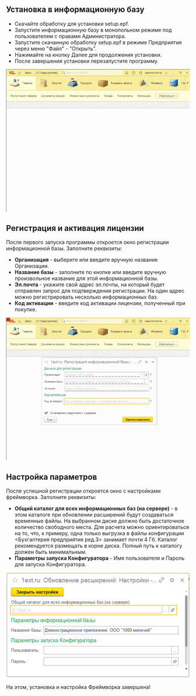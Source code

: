 ## Установка в информационную базу

- Скачайте обработку для установки setup.epf.
- Запустите информационную базу в монопольном режиме под пользователем с правами Администратора.
- Запустите скачанную обработку setup.epf в режиме Предприятия через меню "Файл" - "Открыть". 
- Нажимайте на кнопку Далее для продолжения установки.
- После завершения установки перезапустите программу.

![Screenshot](img/Установка.gif)

## Регистрация и активация лицензии

После первого запуска программы откроется окно регистрации информационной базы. Заполните реквизиты:

- **Организация**  - выберите или введите вручную название Организации.
- **Название базы** - заполните по кнопке или введите вручную произвольное название для этой информационной базы.
- **Эл.почта** - укажите свой адрес эл.почты, на который будет отправлен запрос для подтверждения регистрации. На один адрес можно регистрировать несколько информационных баз.
- **Код активации** - введите код активации лицензии, полученный при покупке.

![Screenshot](img/Регистрация.gif)

## Настройка параметров

После успешной регистрации откроется окно с настройками фреймворка. Заполните реквизиты:

- **Общий каталог для всех информационных баз (на сервере)**  - в этом каталоге при обновлении расширений будут создаваться временные файлы. На выбранном диске должно быть достаточное количество свободного места. Для расчета можно ориентироваться на то, что, к примеру, одна только выгрузка в файлы конфигурации <Бухгалтерия предприятия ред.3> занимает почти 4 Гб. Каталог рекомендуется размещать в корне диска. Полный путь к каталогу должен быть минимальным. 
- **Параметры запуска Конфигуратора** - Имя пользователя и Пароль для запуска Конфигуратора.

![Screenshot](img/Параметры.png)

На этом, установка и настройка Фреймворка завершена!
